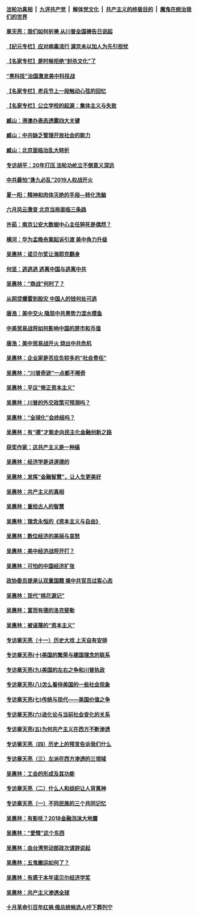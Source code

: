 

####  [法轮功真相](../../../../basic/blob/master/README.md?t=07030131) &nbsp;|&nbsp; [九评共产党](../../../../9ping.md/blob/master/README.md?t=07030131) &nbsp;|&nbsp; [解体党文化](../../../../jtdwh.md/blob/master/README.md?t=07030131)  &nbsp;|&nbsp; [共产主义的终极目的](../../../../gczydzjmd.md/blob/master/README.md?t=07030131) &nbsp;|&nbsp; [魔鬼在统治我们的世界](../../../../mgztzwmdsj.md/blob/master/README.md?t=07030131) 

#### [章天亮：我们如何祈祷 从川普全国祷告日说起](../pages/nsc423/n11944627.md?t=07030131) 

#### [【纪元专栏】应对病毒流行 渥京未以加人为先引担忧](../pages/nsc423/n11875714.md?t=07030131) 

#### [【名家专栏】是时候拒绝“封杀文化”了](../pages/nsc423/n11814093.md?t=07030131) 

#### [“黑科技”治国激发美中科技战](../pages/nsc423/n11638056.md?t=07030131) 

#### [【名家专栏】老兵节上一段触动心弦的回忆](../pages/nsc423/n11646016.md?t=07030131) 

#### [【名家专栏】公立学校的起源：集体主义与失败](../pages/nsc423/n11601833.md?t=07030131) 

#### [臧山：港澳办表态透露四大关键](../pages/nsc423/n11421628.md?t=07030131) 

#### [臧山：中共缺乏管理开放社会的能力](../pages/nsc423/n11407457.md?t=07030131) 

#### [臧山：北京面临治乱大转折](../pages/nsc423/n11406895.md?t=07030131) 

#### [专访胡平：20年打压 法轮功屹立不倒意义深远](../pages/nsc423/n11398800.md?t=07030131) 

#### [中共最怕“逢九必乱”2019人权战开火](../pages/nsc423/n11385248.md?t=07030131) 

#### [夏一阳：精神和肉体灭绝的手段—转化洗脑](../pages/nsc423/n11368250.md?t=07030131) 

#### [六月风云激变 北京当局面临三条路](../pages/nsc423/n11313668.md?t=07030131) 

#### [许茹：南京公安大数据中心主任猝死是偶然？](../pages/nsc423/n11064744.md?t=07030131) 

#### [横河：华为孟晚舟案起诉引渡 美中角力升级](../pages/nsc423/n11027230.md?t=07030131) 

#### [吴惠林：诺贝尔奖让海耶克翻身](../pages/nsc423/n10890049.md?t=07030131) 

#### [何坚：逃逃逃 逃离中国与逃离中共](../pages/nsc423/n10592891.md?t=07030131) 

#### [吴惠林：“商战”何时了？](../pages/nsc423/n10573558.md?t=07030131) 

#### [从网贷爆雷到股灾 中国人的钱何处可逃](../pages/nsc423/n10572800.md?t=07030131) 

#### [唐浩：美中交火 隐现中共黑势力混水摸鱼](../pages/nsc423/n10544040.md?t=07030131) 

#### [中美贸易战将如何影响中国的房市和币值](../pages/nsc423/n10543697.md?t=07030131) 

#### [唐浩：美中贸易战开火 烧出中共危机](../pages/nsc423/n10540126.md?t=07030131) 

#### [吴惠林：企业家是否应负较多的“社会责任”](../pages/nsc423/n10535022.md?t=07030131) 

#### [吴惠林：“川普奇迹”一点都不稀奇](../pages/nsc423/n10512808.md?t=07030131) 

#### [吴惠林：平议“修正资本主义”](../pages/nsc423/n10495724.md?t=07030131) 

#### [吴惠林：川普的外交政策可预测吗？](../pages/nsc423/n10462387.md?t=07030131) 

#### [吴惠林：“全球化”会终结吗？](../pages/nsc423/n10452838.md?t=07030131) 

#### [吴惠林：有“德”才能走向民主化金融创新之路](../pages/nsc423/n10432292.md?t=07030131) 

#### [获奖作家：这共产主义是一种癌](../pages/nsc423/n10431541.md?t=07030131) 

#### [吴惠林：经济学是讲道德的](../pages/nsc423/n10398014.md?t=07030131) 

#### [吴惠林：发挥“金融智慧”，让人生更美好](../pages/nsc423/n10375019.md?t=07030131) 

#### [吴惠林：共产主义的真相](../pages/nsc423/n10351394.md?t=07030131) 

#### [吴惠林：重拾古人的智慧](../pages/nsc423/n10337691.md?t=07030131) 

#### [吴惠林：理念永恒的《资本主义与自由》](../pages/nsc423/n10316274.md?t=07030131) 

#### [吴惠林：数位经济的美丽与哀愁](../pages/nsc423/n10292946.md?t=07030131) 

#### [吴惠林：美中经济战将开打？](../pages/nsc423/n10258825.md?t=07030131) 

#### [吴惠林：可怕的中国经济扩张](../pages/nsc423/n10219147.md?t=07030131) 

#### [政协委员提承认双重国籍 揭中共官员过客心态](../pages/nsc423/n10208809.md?t=07030131) 

#### [吴惠林：现代“桃花源记”](../pages/nsc423/n10185234.md?t=07030131) 

#### [吴惠林：富而有德的洛克斐勒](../pages/nsc423/n10142264.md?t=07030131) 

#### [吴惠林：被诬蔑的“资本主义”](../pages/nsc423/n10124816.md?t=07030131) 

#### [专访章天亮（十一）历史大戏 上天自有安排](../pages/nsc423/n10094905.md?t=07030131) 

#### [专访章天亮(十)美国的繁荣与建国理念的联系](../pages/nsc423/n10094899.md?t=07030131) 

#### [专访章天亮(九)美国的左右之争和川普执政](../pages/nsc423/n10094889.md?t=07030131) 

#### [专访章天亮(八)怎么看待美国的一些社会现象](../pages/nsc423/n10094857.md?t=07030131) 

#### [专访章天亮(七)传统与现代——美国价值之争](../pages/nsc423/n10093140.md?t=07030131) 

#### [专访章天亮(六)进化论与当前社会变化的关系](../pages/nsc423/n10092036.md?t=07030131) 

#### [专访章天亮(五)为何共产主义在西方不断渗透](../pages/nsc423/n10083620.md?t=07030131) 

#### [专访章天亮（四）历史上的预言告诉我们什么](../pages/nsc423/n10083606.md?t=07030131) 

#### [专访章天亮（三）左派在西方渗透的三领域](../pages/nsc423/n10081115.md?t=07030131) 

#### [吴惠林：工会的形成及其功能](../pages/nsc423/n10080633.md?t=07030131) 

#### [专访章天亮（二）什么人和组织让人背离神](../pages/nsc423/n10076637.md?t=07030131) 

#### [专访章天亮（一）不同民族的三个共同记忆](../pages/nsc423/n10074188.md?t=07030131) 

#### [吴惠林：有影呒？2018金融泡沫大地震](../pages/nsc423/n10040534.md?t=07030131) 

#### [吴惠林：“爱情”这个东西](../pages/nsc423/n10019423.md?t=07030131) 

#### [吴惠林：由台湾劳动部政次请辞说起](../pages/nsc423/n9979679.md?t=07030131) 

#### [吴惠林：五鬼搬运如何了？](../pages/nsc423/n9925338.md?t=07030131) 

#### [吴惠林：有感于本年诺贝尔经济学奖](../pages/nsc423/n9871883.md?t=07030131) 

#### [吴惠林：共产主义渗透全球](../pages/nsc423/n9812748.md?t=07030131) 

#### [十月革命引百年红祸 俄总统候选人吁下葬列宁](../pages/nsc423/n9810182.md?t=07030131) 

